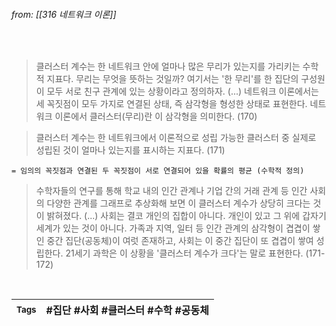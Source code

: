 
###### from: [[316 네트워크 이론]]

<br/>

>클러스터 계수는 한 네트워크 안에 얼마나 많은 무리가 있는지를 가리키는 수학적 지표다. 무리는 무엇을 뜻하는 것일까? 여기서는 '한 무리'를 한 집단의 구성원이 모두 서로 친구 관계에 있는 상황이라고 정의하자. (...) 네트워크 이론에서는 세 꼭짓점이 모두 가지로 연결된 상태, 즉 삼각형을 형성한 상태로 표현한다. 네트워크 이론에서 클러스터(무리)란 이 삼각형을 의미한다. (170)

>클러스터 계수는 한 네트워크에서 이론적으로 성립 가능한 클러스터 중 실제로 성립된 것이 얼마나 있는지를 표시하는 지표다. (171)

```
= 임의의 꼭짓점과 연결된 두 꼭짓점이 서로 연결되어 있을 확률의 평균 (수학적 정의)
```
>수학자들의 연구를 통해 학교 내의 인간 관계나 기업 간의 거래 관계 등 인간 사회의 다양한 관계를 그래프로 추상화해 보면 이 클러스터 계수가 상당히 크다는 것이 밝혀졌다. (...) 사회는 결코 개인의 집합이 아니다. 개인이 있고 그 위에 갑자기 세계가 있는 것이 아니다. 가족과 지역, 일터 등 인간 관계의 삼각형이 겹겹이 쌓인 중간 집단(공동체)이 여럿 존재하고, 사회는 이 중간 집단이 또 겹겹이 쌓여 성립한다. 21세기 과학은 이 상황을 '클러스터 계수가 크다'는 말로 표현한다. (171-172)

<br/>

| <small> Tags </small> | #집단 #사회 #클러스터 #수학 #공동체  |
| --- | --- |
